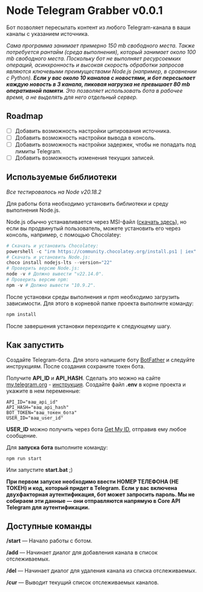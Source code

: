 # Node Telegram Grabber v0.0.1  
Бот позволяет пересылать контент из любого Telegram-канала в ваши каналы с указанием источника.  

*Сама программа занимает примерно 150 mb свободного места. Также потребуется рантайм (среда выполнения), который занимает около 100 mb свободного места. Поскольку бот не выполняет ресурсоемких операций, асинхронность и высокая скорость обработки запросов являются ключевыми преимуществами Node.js (например, в сравнении с Python). **Если у вас около 10 каналов с новостями, и бот пересылает каждую новость в 3 канала, пиковая нагрузка не превышает 80 mb оперативной памяти**. Это позволяет использовать бота в рабочее время, а не выделять для него отдельный сервер.*

## Roadmap  
- [ ] Добавить возможность настройки цитирования источника.  
- [ ] Добавить возможность настройки вывода в консоль.  
- [ ] Добавить возможность настройки задержек, чтобы не попадать под лимиты Telegram.  
- [ ] Добавить возможность изменения текущих записей.  

## Используемые библиотеки  

_Все тестировалось на Node v20.18.2_  

Для работы бота необходимо установить библиотеки и среду выполнения Node.js.  

Node.js обычно устанавливается через MSI-файл ([скачать здесь](https://nodejs.org/en/download)), но если вы продвинутый пользователь, можете установить его через консоль, например, с помощью Chocolatey:  

```powershell
# Скачать и установить Chocolatey:
powershell -c "irm https://community.chocolatey.org/install.ps1 | iex"
# Скачать и установить Node.js:
choco install nodejs-lts --version="22"
# Проверить версию Node.js:
node -v # Должно вывести "v22.14.0".
# Проверить версию npm:
npm -v # Должно вывести "10.9.2".
```
После установки среды выполнения и npm необходимо загрузить зависимости. Для этого в корневой папке проекта выполните команду:

```sh
npm install
```
После завершения установки переходите к следующему шагу.

## Как запустить
Создайте Telegram-бота. Для этого напишите боту [BotFather](https://t.me/BotFather) и следуйте инструкциям. После создания сохраните токен бота.

Получите **API_ID** и **API_HASH**. Сделать это можно на сайте [my.telegram.org](https://my.telegram.org/auth) - [инструкция](https://www.youtube.com/watch?v=JBDnmEhvgac).
Создайте файл **.env** в корне проекта и укажите в нем переменные:
```
API_ID="ваш_api_id"
API_HASH="ваш_api_hash"
BOT_TOKEN="ваш_токен_бота"
USER_ID="ваш_user_id"
```
**USER_ID** можно получить через бота [Get My ID](https://t.me/getmyid_bot), отправив ему любое сообщение.

Для **запуска бота** выполните команду:

```
npm run start
```
Или запустите **start.bat** ;)

**При первом запуске необходимо ввести НОМЕР ТЕЛЕФОНА (НЕ ТОКЕН) и код, который придет в Telegram. Если у вас включена двухфакторная аутентификация, бот может запросить пароль. Мы не собираем эти данные — они отправляются напрямую в Core API Telegram для аутентификации.**

## Доступные команды
**/start** — Начало работы с ботом.

**/add** — Начинает диалог для добавления канала в список отслеживаемых.

**/del** — Начинает диалог для удаления канала из списка отслеживаемых.

**/cur** — Выводит текущий список отслеживаемых каналов.
